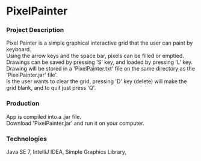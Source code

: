# PixelPainter

### Project Description
Pixel Painter is a simple graphical interactive grid that the user can paint by keyboard.  
Using the arrow keys and the space bar, pixels can be filled or emptied.  
Drawings can be saved by pressing 'S' key, and loaded by pressing 'L' key.  
Drawing will be stored in a 'PixelPainter.txt' file on the same directory as the 'PixelPainter.jar' file'.  
Is the user wants to clear the grid, pressing 'D' key (delete) will make the grid blank, and to quit just press 'Q'.  

### Production
App is compiled into a .jar file.  
Download 'PixelPainter.jar' and run it on your computer.  

### Technologies
Java SE 7, IntelliJ IDEA, Simple Graphics Library,